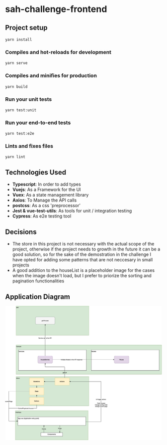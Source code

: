 # sah-challenge-frontend

## Project setup
```
yarn install
```

### Compiles and hot-reloads for development
```
yarn serve
```

### Compiles and minifies for production
```
yarn build
```

### Run your unit tests
```
yarn test:unit
```

### Run your end-to-end tests
```
yarn test:e2e
```

### Lints and fixes files
```
yarn lint
```

## Technologies Used

- **Typescript**: In order to add types
- **Vuejs**: As a Framework for the UI
- **Vuex**: As a state management library
- **Axios**: To Manage the API calls
- **postcss**: As a css 'preprocessor'
- **Jest & vue-test-utils**: As tools for unit / integration testing
- **Cypress**: As e2e testing tool


## Decisions
- The store in this project is not necessary with the actual scope of the project, otherwise if the project needs to growth in the future it can be a good solution, so for the sake of the demostration in the challenge I have opted for adding some patterns that are not neccesary in small projects
- A good addition to the houseList is a placeholder image for the cases when the image doesn't load, but I prefer to priorize the sorting and pagination functionalities



## Application Diagram
![sah Frontend Diagram](https://github.com/Vergara92/sah-challenge-frontend/blob/main/sah-frontend-diagram.jpg)
